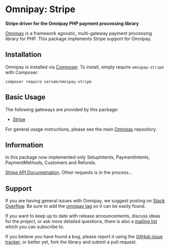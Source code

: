 # Omnipay: Stripe

**Stripe driver for the Omnipay PHP payment processing library**

[Omnipay](https://github.com/sarsam/omnipay-stripe) is a framework agnostic, multi-gateway payment
processing library for PHP. This package implements Stripe support for Omnipay.

## Installation

Omnipay is installed via [Composer](http://getcomposer.org/). To install, simply require `omnipay-stripe` with Composer:

```
composer require sarsam/omnipay-stripe
```

## Basic Usage

The following gateways are provided by this package:

* [Stripe](https://stripe.com/)

For general usage instructions, please see the main [Omnipay](https://github.com/thephpleague/omnipay)
repository.

## Information

In this package now  implemented only SetupIntents, PaymentIntents, PaymentMethods, Customers and Refunds. 

[Stripe API Documetnation](https://stripe.com/docs/api).
Other requests  is in the process...

## Support

If you are having general issues with Omnipay, we suggest posting on
[Stack Overflow](http://stackoverflow.com/). Be sure to add the
[omnipay tag](http://stackoverflow.com/questions/tagged/omnipay) so it can be easily found.

If you want to keep up to date with release announcements, discuss ideas for the project,
or ask more detailed questions, there is also a [mailing list](https://groups.google.com/forum/#!forum/omnipay) which
you can subscribe to.

If you believe you have found a bug, please report it using the [GitHub issue tracker](https://github.com/sarsam/omnipay-stripe/issues),
or better yet, fork the library and submit a pull request.
